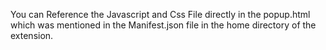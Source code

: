 You can Reference the Javascript and Css File directly in the popup.html which was mentioned in the Manifest.json file in the home directory of the extension.
